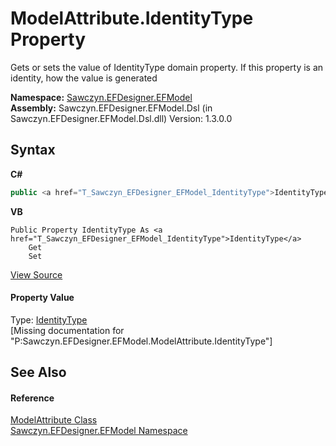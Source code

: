 # ModelAttribute.IdentityType Property 
 

Gets or sets the value of IdentityType domain property. If this property is an identity, how the value is generated

**Namespace:**&nbsp;<a href="N_Sawczyn_EFDesigner_EFModel">Sawczyn.EFDesigner.EFModel</a><br />**Assembly:**&nbsp;Sawczyn.EFDesigner.EFModel.Dsl (in Sawczyn.EFDesigner.EFModel.Dsl.dll) Version: 1.3.0.0

## Syntax

**C#**<br />
``` C#
public <a href="T_Sawczyn_EFDesigner_EFModel_IdentityType">IdentityType</a> IdentityType { get; set; }
```

**VB**<br />
``` VB
Public Property IdentityType As <a href="T_Sawczyn_EFDesigner_EFModel_IdentityType">IdentityType</a>
	Get
	Set
```

<a href="https://github.com/msawczyn/EFDesigner/tree/master/src/Dsl/GeneratedCode/DomainClasses.cs#L6243" title="View the source code">View Source</a><br />

#### Property Value
Type: <a href="T_Sawczyn_EFDesigner_EFModel_IdentityType">IdentityType</a><br />\[Missing <value> documentation for "P:Sawczyn.EFDesigner.EFModel.ModelAttribute.IdentityType"\]

## See Also


#### Reference
<a href="T_Sawczyn_EFDesigner_EFModel_ModelAttribute">ModelAttribute Class</a><br /><a href="N_Sawczyn_EFDesigner_EFModel">Sawczyn.EFDesigner.EFModel Namespace</a><br />